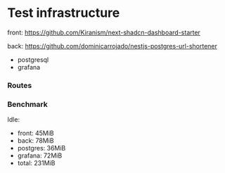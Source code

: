 # Test infrastructure

front: https://github.com/Kiranism/next-shadcn-dashboard-starter

back: https://github.com/dominicarrojado/nestjs-postgres-url-shortener

+ postgresql
+ grafana


### Routes


### Benchmark

Idle:
- front: 45MiB
- back: 78MiB
- postgres: 36MiB
- grafana: 72MiB
- total: 231MiB
